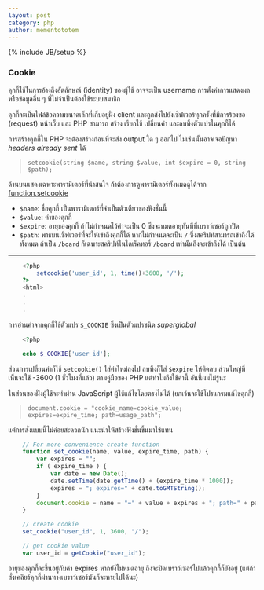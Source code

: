 ```yaml
---
layout: post
category: php
author: mementototem
---
```

{% include JB/setup %}

### Cookie

คุกกี้ใช้ในการอ้างถึงอัตลักษณ์ (identity) ของผู้ใช้ อาจจะเป็น username การตั้งค่าการแสดงผล หรือข้อมูลอื่น ๆ ที่ไม่จำเป็นต้องใช้ระบบสมาชิก

คุกกี้จะเป็นไฟล์ข้อความขนาดเล็กที่เก็บอยู่ฝั่ง client และถูกส่งไปยังเซิฟเวอร์ทุกครั้งที่มีการร้องขอ (request) หน้าเว็บ และ PHP สามารถ สร้าง เรียกใช้ เปลี่ยนค่า และลบทิ้งตัวแปรในคุกกี้ได้

การสร้างคุกกี้ใน PHP จะต้องสร้างก่อนที่จะส่ง output ใด ๆ ออกไป ไม่เช่นนั้นอาจเจอปัญหา *headers already sent* ได้ 

> `setcookie(string $name, string $value, int $expire = 0, string $path);`

ด้านบนแสดงเฉพาะพารามิเตอร์ที่น่าสนใจ ถ้าต้องการดูพารามิเตอร์ทั้งหมดดูได้จาก [function.setcookie](http://php.net/manual/en/function.setcookie.php)

- `$name`: ชื่อคุกกี้ เป็นพารามิเตอร์ที่จำเป็นตัวเดียวของฟังชั่นนี้
- `$value`: ค่าของคุกกี้
- `$expire`: อายุของคุกกี้ ถ้าไม่กำหนดไว้ค่าจะเป็น 0 ซึ่งจะหมดอายุทันทีที่เบราว์เซอร์ถูกปิด
- `$path`: พาธบนเซิฟเวอร์ที่จะให้เข้าถึงคุกกี้ได้ หากไม่กำหนดจะเป็น `/` ซึ่งสคริปท์สามารถเข้าถึงได้ทั้งหมด ถ้าเป็น `/board` ก็เฉพาะสคริปท์ในไดเร็คทอรี่ `/board` เท่านั้นถึงจะเข้าถึงได้ เป็นต้น

---

```php
    <?php
        setcookie('user_id', 1, time()+3600, '/');
    ?>
    <html>
    .
    .
    .
```

การอ่านค่าจากคุกกี้ใช้ตัวแปร `$_COOKIE` ซึ่งเป็นตัวแปรชนิด *superglobal*

```php
    <?php

    echo $_COOKIE['user_id'];
```

ส่วนการเปลี่ยนค่าก็ใช้ `setcookie()` ใส่ค่าใหม่ลงไป ลบทิ้งก็ใส่ `$expire` ให้ติดลบ ส่วนใหญ่ที่เห็นจะใช้ -3600 (1 ชั่วโมงที่แล้ว) ตามคู่มือของ PHP แต่ทำไมถึงใช้ค่านี้ อันนี้ผมไม่รู้นะ

ในส่วนของฝั่งผู้ใช้จะทำผ่าน JavaScript ผู้ใช้แก้ไขโดยตรงไม่ได้ (ยกเว้นจะใช้โปรแกรมแก้ไขคุกกี้)

> `document.cookie = "cookie_name=cookie_value; expires=expire_time; path=usage_path";`

แต่การสั่งแบบนี้ไม่ค่อยสะดวกนัก แนะนำให้สร้างฟังชั่นขี้นมาใช้แทน

```js
    // For more convenience create function
    function set_cookie(name, value, expire_time, path) {
        var expires = "";
        if ( expire_time ) {
            var date = new Date();
            date.setTime(date.getTime() + (expire_time * 1000));
            expires = "; expires=" + date.toGMTString();
        }
        document.cookie = name + "=" + value + expires + "; path=" + path;
    }

    // create cookie
    set_cookie("user_id", 1, 3600, "/");

    // get cookie value
    var user_id = getCookie("user_id");
```

อายุของคุกกี้จะขึ้นอยู่กับค่า expires หากยังไม่หมดอายุ ถึงจะปิดเบราว์เซอร์ไปแล้วคุกกี้ก็ยังอยู่ (แต่ถ้าสั่งเคลียร์คุกกี้ผ่านทางเบราว์เซอร์มันก็จะหายไปได้นะ)

